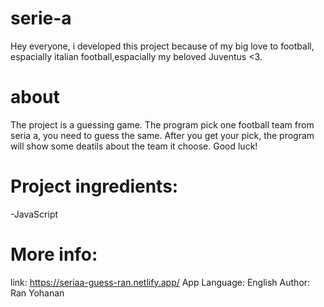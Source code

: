 # serie-a
Hey everyone, i developed this project because of my big love to football, espacially italian football,espacially my beloved Juventus <3.

# about
The project is a guessing game.
The program pick one football team from seria a, you need to guess the same.
After you get your pick, the program will show some deatils about the team it choose.
Good luck!

# Project ingredients:
-JavaScript

# More info:
link: https://seriaa-guess-ran.netlify.app/
App Language: English
Author: Ran Yohanan

